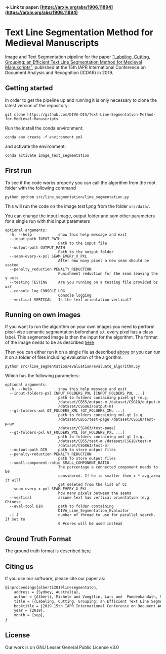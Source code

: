 **&rarr; Link to paper: [https://arxiv.org/abs/1906.11894](https://arxiv.org/abs/1906.11894)**

# Text Line Segmentation Method for Medieval Manuscripts
Image and Text Segmentation pipeline for the paper ["Labeling, Cutting, Grouping: an Efficient Text Line Segmentation Method for Medieval Manuscripts"](https://arxiv.org/abs/1906.11894), published at the 15th IAPR International Conference on Document Analysis and Recognition (ICDAR) in 2019.

## Getting started

In order to get the pipeline up and running it is only necessary to clone the latest version of the repository:

``` shell
git clone https://github.com/DIVA-DIA/Text-Line-Segmentation-Method-for-Medieval-Manuscripts
```

Run the install the conda environment:

``` shell
conda env create -f environment.yml
```

and activate the environment:
```
conda activate image_text_segmentation
```

## First run
To see if the code works properly you can call the algorithm from the root folder with the following command
```
python python src/line_segmentation/line_segmentation.py
```
This will run the code on the image *test1.png* from the folder ```src/data/```.

You can change the input image, output folder and som other parameters for a single run with this input parameters
```
optional arguments:
  -h, --help            show this help message and exit
  --input-path INPUT_PATH
                        Path to the input file
  --output-path OUTPUT_PATH
                        Path to the output folder
  --seam-every-x-pxl SEAM_EVERY_X_PXL
                        After how many pixel a new seam should be casted
  --penalty_reduction PENALTY_REDUCTION
                        Punishment reduction for the seam leaving the y axis
  --testing TESTING     Are you running on a testing file provided bz us?
  --console_log CONSOLE_LOG
                        Console logging
  --vertical VERTICAL   Is the text orientation vertical?
```

## Running on own images
If you want to run the algorithm on your own images you need to perform pixel-vise semantic segmentation beforehand s.t. every pixel has a class label.
This segmented image is then the input for the algorithm. The format of the image *needs* to be as described [here](#Ground-Truth-Format)

Then you can either run it on a single file as described [above](#First-run) or you can run it on a folder of files including evaluation of the algorithm.
```
python src/line_segmentation/evaluation/evaluate_algorithm.py
```

Which has the following parameters:
```
optional arguments:
  -h, --help            show this help message and exit
  --input-folders-pxl INPUT_FOLDERS_PXL [INPUT_FOLDERS_PXL ...]
                        path to folders containing pixel-gt (e.g.
                        /dataset/CB55/output-m /dataset/CSG18/output-m
                        /dataset/CSG863/output-m)
  --gt-folders-xml GT_FOLDERS_XML [GT_FOLDERS_XML ...]
                        path to folders containing xml-gt (e.g.
                        /dataset/CB55/test-page /dataset/CSG18/test-page
                        /dataset/CSG863/test-page)
  --gt-folders-pxl GT_FOLDERS_PXL [GT_FOLDERS_PXL ...]
                        path to folders containing xml-gt (e.g.
                        /dataset/CB55/test-m /dataset/CSG18/test-m
                        /dataset/CSG863/test-m)
  --output-path DIR     path to store output files
  --penalty-reduction PENALTY_REDUCTION
                        path to store output files
  --small-component-ratio SMALL_COMPONENT_RATIO
                        The percentage a connected component needs to be
                        considered. If he is smaller then x * avg_area it will
                        get deleted from the list of CC
  --seam-every-x-pxl SEAM_EVERY_X_PXL
                        how many pixels between the seams
  --vertical            assume text has vertical orientation (e.g. Chinese
  --eval-tool DIR       path to folder containing
                        DIVA_Line_Segmentation_Evaluator
  -j J                  number of thread to use for parallel search. If set to
                        0 #cores will be used instead
```

## Ground Truth Format
The ground truth format is described [here](https://github.com/DIVA-DIA/DIVA_Layout_Analysis_Evaluator#ground-truth-format)

## Citing us

If you use our software, please cite our paper as:

``` latex
@inproceedings{alberti2019linesegmentaton,
    address = {Sydney, Australia},
    author = {Alberti, Michele and Voegtlin, Lars and  Pondenkandath, Vinaychandran and Seuret, Mathias and Ingold, Rolf and Liwicki, Marcus},
    title = {{Labeling, Cutting, Grouping: an Efficient Text Line Segmentation Method for Medieval Manuscripts}},
    booktitle = {2019 15th IAPR International Conference on Document Analysis and Recognition (ICDAR)},
    year = {2019},
    month = {sep},
}
```

## License

Our work is on GNU Lesser General Public License v3.0
